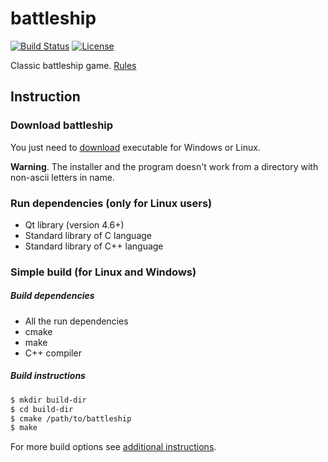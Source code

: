 battleship
==========

[![Build Status][build-status]][travis]
[![License][license]](LICENSE)

Classic battleship game.
[Rules][rules]

## Instruction

### Download battleship

You just need to [download][download] executable for Windows or Linux.

**Warning**. The installer and the program doesn't work
from a directory with non-ascii letters in name.

### Run dependencies (only for Linux users)

 - Qt library (version 4.6+)
 - Standard library of C language
 - Standard library of C++ language

### Simple build (for Linux and Windows)

##### Build dependencies

 - All the run dependencies
 - cmake
 - make
 - C++ compiler

##### Build instructions

```bash
$ mkdir build-dir
$ cd build-dir
$ cmake /path/to/battleship
$ make
```

For more build options see [additional
instructions](build).

[download]: https://github.com/zer0main/battleship/releases/latest
[rules]: https://en.wikipedia.org/wiki/Battleship_%28game%29
[license]: https://img.shields.io/badge/License-GPL2-brightgreen.png
[travis]: https://travis-ci.org/zer0main/battleship
[build-status]: https://travis-ci.org/zer0main/battleship.png?branch=master

